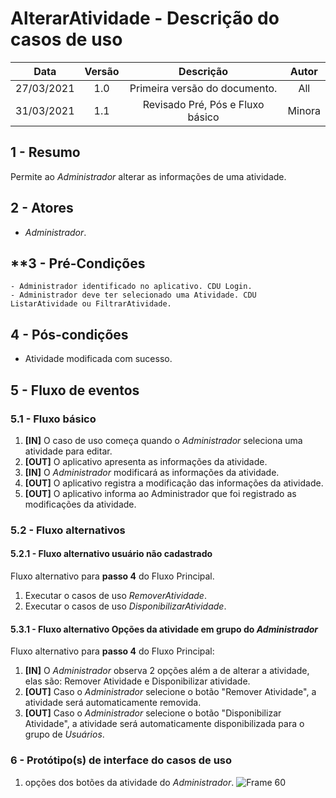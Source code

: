 # AlterarAtividade - Descrição do casos de uso

|    Data    | Versão |           Descrição           | Autor |
| :--------: | :----: | :---------------------------: | :---: |
| 27/03/2021 |  1.0   | Primeira versão do documento. |  All  |
| 31/03/2021 |  1.1   | Revisado Pré, Pós e Fluxo básico | Minora |

## **1 - Resumo**

   Permite ao _Administrador_ alterar as informações de uma atividade.

## **2 - Atores**
   - _Administrador_.

## **3 - Pré-Condições
    - Administrador identificado no aplicativo. CDU Login.
    - Administrador deve ter selecionado uma Atividade. CDU ListarAtividade ou FiltrarAtividade.

## **4 - Pós-condições**
   - Atividade modificada com sucesso.

## **5 - Fluxo de eventos**

### **5.1 - Fluxo básico**
   1. **[IN]** O caso de uso começa quando o _Administrador_ seleciona uma atividade para editar.
   2. **[OUT]** O aplicativo apresenta as informações da atividade.
   3. **[IN]** O _Administrador_ modificará as informações da atividade.
   4. **[OUT]** O aplicativo registra a modificação das informações da atividade.
   5. **[OUT]** O aplicativo informa ao Administrador que foi registrado as modificações da atividade.

### **5.2 - Fluxo alternativos**

#### **5.2.1 - Fluxo alternativo usuário não cadastrado**
   Fluxo alternativo para **passo 4** do Fluxo Principal.
   1. Executar o casos de uso _RemoverAtividade_.
   2. Executar o casos de uso _DisponibilizarAtividade_.

#### **5.3.1 - Fluxo alternativo Opções da atividade em grupo do _Administrador_**
   Fluxo alternativo para **passo 4** do Fluxo Principal:
   1. **[IN]** O _Administrador_ observa 2 opções além a de alterar a atividade, elas são: Remover Atividade e Disponibilizar atividade.
   2. **[OUT]** Caso o _Administrador_ selecione o botão "Remover Atividade", a atividade será automaticamente removida.
   3. **[OUT]** Caso o _Administrador_ selecione o botão "Disponibilizar Atividade", a atividade será automaticamente disponibilizada para o grupo de _Usuários_.

### **6 - Protótipo(s) de interface do casos de uso**

1. opções dos botões da atividade do _Administrador_.
![Frame 60](https://user-images.githubusercontent.com/54066949/113217493-68e9e800-9254-11eb-95b9-faf2d3aa7dd1.png)


